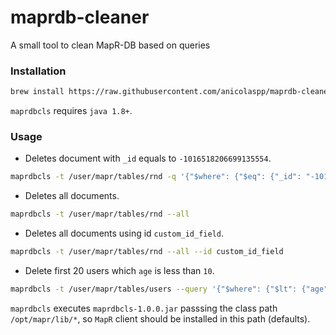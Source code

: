 # maprdb-cleaner
A small tool to clean MapR-DB based on queries


### Installation

```bash
brew install https://raw.githubusercontent.com/anicolaspp/maprdb-cleaner/master/maprdb-cleaner.rb
```

`maprdbcls` requires `java 1.8+`.


### Usage

- Deletes document with `_id` equals to `-1016518206699135554`.

```bash
maprdbcls -t /user/mapr/tables/rnd -q '{"$where": {"$eq": {"_id": "-1016518206699135554"}}}'
```

- Deletes all documents.

```bash
maprdbcls -t /user/mapr/tables/rnd --all
```

- Deletes all documents using id `custom_id_field`.

```bash
maprdbcls -t /user/mapr/tables/rnd --all --id custom_id_field 
```

- Delete first 20 users which `age` is less than `10`.

```bash
maprdbcls -t /user/mapr/tables/users --query '{"$where": {"$lt": {"age": 10}}, "$limit": 20}'
```
 
`maprdbcls` executes `maprdbcls-1.0.0.jar` passsing the class path `/opt/mapr/lib/*`, so `MapR` client should 
be installed in this path (defaults). 
